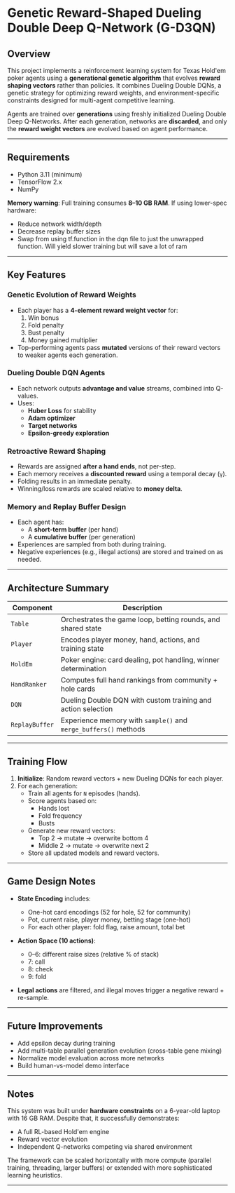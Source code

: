 # Genetic Reward-Shaped Dueling Double Deep Q-Network (G-D3QN)

## Overview

This project implements a reinforcement learning system for Texas Hold'em poker agents using a **generational genetic algorithm** that evolves **reward shaping vectors** rather than policies. It combines Dueling Double DQNs, a genetic strategy for optimizing reward weights, and environment-specific constraints designed for multi-agent competitive learning.

Agents are trained over **generations** using freshly initialized Dueling Double Deep Q-Networks. After each generation, networks are **discarded**, and only the **reward weight vectors** are evolved based on agent performance.

---

## Requirements

- Python 3.11 (minimum)
- TensorFlow 2.x
- NumPy

**Memory warning**: Full training consumes **8–10 GB RAM**. If using lower-spec hardware:
- Reduce network width/depth
- Decrease replay buffer sizes
- Swap from using tf.function in the dqn file to just the unwrapped function. Will yield slower training but will save a lot of ram

---

## Key Features

### Genetic Evolution of Reward Weights
- Each player has a **4-element reward weight vector** for:
  1. Win bonus
  2. Fold penalty
  3. Bust penalty
  4. Money gained multiplier
- Top-performing agents pass **mutated** versions of their reward vectors to weaker agents each generation.

### Dueling Double DQN Agents
- Each network outputs **advantage and value** streams, combined into Q-values.
- Uses:
  - **Huber Loss** for stability
  - **Adam optimizer**
  - **Target networks**
  - **Epsilon-greedy exploration**

### Retroactive Reward Shaping
- Rewards are assigned **after a hand ends**, not per-step.
- Each memory receives a **discounted reward** using a temporal decay (`γ`).
- Folding results in an immediate penalty.
- Winning/loss rewards are scaled relative to **money delta**.

### Memory and Replay Buffer Design
- Each agent has:
  - A **short-term buffer** (per hand)
  - A **cumulative buffer** (per generation)
- Experiences are sampled from both during training.
- Negative experiences (e.g., illegal actions) are stored and trained on as needed.

---

## Architecture Summary

| Component       | Description                                                                 |
|----------------|-----------------------------------------------------------------------------|
| `Table`         | Orchestrates the game loop, betting rounds, and shared state              |
| `Player`        | Encodes player money, hand, actions, and training state                   |
| `HoldEm`        | Poker engine: card dealing, pot handling, winner determination            |
| `HandRanker`    | Computes full hand rankings from community + hole cards                   |
| `DQN`           | Dueling Double DQN with custom training and action selection              |
| `ReplayBuffer`  | Experience memory with `sample()` and `merge_buffers()` methods           |

---

## Training Flow

1. **Initialize**: Random reward vectors + new Dueling DQNs for each player.
2. For each generation:
   - Train all agents for `N` episodes (hands).
   - Score agents based on:
     - Hands lost
     - Fold frequency
     - Busts
   - Generate new reward vectors:
     - Top 2 → mutate → overwrite bottom 4
     - Middle 2 → mutate → overwrite next 2
   - Store all updated models and reward vectors.

---

## Game Design Notes

- **State Encoding** includes:
  - One-hot card encodings (52 for hole, 52 for community)
  - Pot, current raise, player money, betting stage (one-hot)
  - For each other player: fold flag, raise amount, total bet

- **Action Space (10 actions)**:
  - 0–6: different raise sizes (relative % of stack)
  - 7: call
  - 8: check
  - 9: fold

- **Legal actions** are filtered, and illegal moves trigger a negative reward + re-sample.

---

## Future Improvements

- Add epsilon decay during training
- Add multi-table parallel generation evolution (cross-table gene mixing)
- Normalize model evaluation across more networks
- Build human-vs-model demo interface

---

## Notes

This system was built under **hardware constraints** on a 6-year-old laptop with 16 GB RAM. Despite that, it successfully demonstrates:
- A full RL-based Hold'em engine
- Reward vector evolution
- Independent Q-networks competing via shared environment

The framework can be scaled horizontally with more compute (parallel training, threading, larger buffers) or extended with more sophisticated learning heuristics.

---
